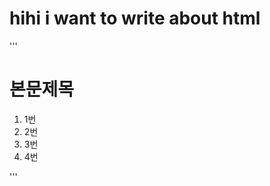 # hihi i want to write about html

'''
    <!DOCTYPE html>
    <html>
        <head>
            <title>제목</title>
            <meta charset="utf-8">
        </head>
        <body>
            <h1>본문제목</h1>
            <ol>
                <li>1번</li>
                <li>2번</li>
                <li>3번</li>
                <li>4번</li>
            </ol>
        </body>
    </html>
'''
